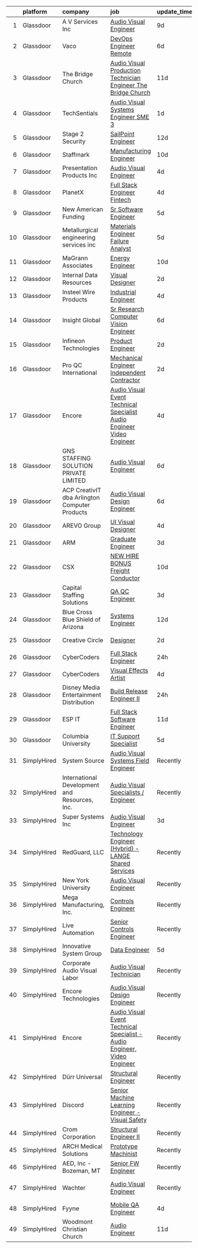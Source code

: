 

|    | platform    | company                                       | job                                                                                                                                                                                                                                                                                                                                                                                                                                                                                                                                                                                                                                                                                                                                                                                                                                                                                                                                                                                                                                                                                                                                                                                                                                                                                                                                                                                                        | update_time   | location                   |
|---:|:------------|:----------------------------------------------|:-----------------------------------------------------------------------------------------------------------------------------------------------------------------------------------------------------------------------------------------------------------------------------------------------------------------------------------------------------------------------------------------------------------------------------------------------------------------------------------------------------------------------------------------------------------------------------------------------------------------------------------------------------------------------------------------------------------------------------------------------------------------------------------------------------------------------------------------------------------------------------------------------------------------------------------------------------------------------------------------------------------------------------------------------------------------------------------------------------------------------------------------------------------------------------------------------------------------------------------------------------------------------------------------------------------------------------------------------------------------------------------------------------------|:--------------|:---------------------------|
|  1 | Glassdoor   | A V Services Inc                              | [Audio Visual Engineer](https://www.glassdoor.com/partner/jobListing.htm?pos=102&ao=1110586&s=58&guid=0000018354ac6202a5c4746b0f488984&src=GD_JOB_AD&t=SR&vt=w&ea=1&cs=1_7f1080a8&cb=1663572927408&jobListingId=1008129307230&cpc=12E12AFF69C1CE61&jrtk=3-0-1gdaaoohfjfmg801-1gdaaooi0ihn2800-2a7bfff1fc116e56--6NYlbfkN0D_KRozbKJx95I3LRYgbj09bqBDFeyQG4s8tCOB31p2DCPAHPKx1fXpC33zRnxGAag_ortyyIgN1_kFA30q0r7Mzb_nDV2PchiUtL_XdM-xdVBIE-l45PqmDeEfDbiz6qyWQ7Mjp1DsPCMuHlOfH_q5YOxX-NeFZAJavQLKEN1SICJ4EXHJB3c9HxTY2bRnokonpXhXcsocFGQpJS7c0OOYO6Sn9nsgkgcNHYMAc93g3xpeMwbaoCYVE7JGiRZXEXyund0MRBF0tuTmNCry_EQ6R3nMe543g50mzeVEqW26PVqeM2PLsCzfz_nHC680YHRoW1I-fqsoU6mIOaKpD43o0j-bsj9IDIoptRwUHamf0YTiajb7raiXOrwFXhvx8aV3X2LQm4Fpf-3s6D8l0CCHpsIVyG_0UOorXa47HbDbkpor1ubAqFVIqGVxnKLuZd1L0hpmOPHtvNYThypQmOwN7oibL0oO3UMHy_k5_AGAO5givqHVtShz1SVKTWtHnSZ7ACKH4wi-_g%3D%3D)                                                                                                                                                                                                                                                                                                                                                                                                                                                                                                                               | 9d            | New York, NY               |
|  2 | Glassdoor   | Vaco                                          | [DevOps Engineer   Remote](https://www.glassdoor.com/partner/jobListing.htm?pos=124&ao=1110586&s=58&guid=0000018354ac6202a5c4746b0f488984&src=GD_JOB_AD&t=SR&vt=w&ea=1&cs=1_391737b2&cb=1663572927410&jobListingId=1008135345031&cpc=3BA4CE39D5B5DEF5&jrtk=3-0-1gdaaoohfjfmg801-1gdaaooi0ihn2800-240f319fa8ac49e7--6NYlbfkN0D_sybMACCpf9B-677oK5j6rPldVB6BlrVvFjO_o-GJZbzuF-qh4PxErFUqfUsv_6unsUlNO7O0NodHI5eF6VmYgBxFTnON0btWfo6lkYF-8AJ0Itfpl2WzrRHKtHLmTKWYr0vxBWy7012BdlNZhO-7diwADDTin00jUXpIX7a-Pmbm5ODQSekDUmSzZuwinfZ2-ImDuXJmNKUjmdiDhZ0pWDytjEvXMTP2AOc3j_l5QXmHXS6u1zZ6xnNcBuLZnKPiA9walX-F3Sg_YPjSLVg-6B4Ea6y81HcgBNXStVfBM2rEMX7nw4SK-nUNyMPxCRguOcq491vr7f9vCYbUY8530u3VyOkbMZlbgLnZfCU2W2NOegvjPDITbWg-uqjvBDwAUBKWWM4CJpgv2kuHm3Vf9TJwfK77oo27OZkjrn9SvFFNHZvcRRHGzUrpB2a0PWl3QzWGRNxMVyDV5sMjNLWSti9d4gN6teaHXRuvEnF3pEH8QuIzWhm_XkUrWLENOcdpViy7SHKS1LmFimuNrIhCI_DqkV7tBcJTSY1dBZEY5Q%3D%3D)                                                                                                                                                                                                                                                                                                                                                                                                                                                                                            | 6d            | Remote                     |
|  3 | Glassdoor   | The Bridge Church                             | [Audio Visual Production Technician Engineer   The Bridge Church](https://www.glassdoor.com/partner/jobListing.htm?pos=105&ao=1110586&s=58&guid=0000018354ac6202a5c4746b0f488984&src=GD_JOB_AD&t=SR&vt=w&ea=1&cs=1_c48ae4fe&cb=1663572927408&jobListingId=1008123534079&cpc=F5D43257E3E73E36&jrtk=3-0-1gdaaoohfjfmg801-1gdaaooi0ihn2800-1cd4b39d6f7f3753--6NYlbfkN0ACTeRvGRFS6hadW-07x_K1RnsIE8OdH4tufuZ5eRAiXsy0w5YibZOSBsR4nzQPfmwe2oZze9_S-abxzIzLV8hXZmbRylmpkVnGhkIhR4bpu078j4Hliryzsi49VVevspNoMy_c9fzN_hAKnS-f8OARA0pOeVzv8qnGuA4r6QIHlumAMQRjslwq9cn3Z3BifcSUP6kuTL_0RTECErB_f_HAWMpkd1gX9Rhd7c0KLUxA-r2v8NcTIiskG3bjIo3TmH8nfK2n1Qn6KZMVhve19tleOxphZhkSf5sJYyZ6jmT2Dn_378J8LZaPk7_KhfxVVMky0HAQPVBPolb5MrA-zyZJshxGNet-mRZLmA9VgIkLg1KERDqkc19nCQc6otyUr-3eEEogfzgpdhpnE0HsF62Tr1UOBZuH17X4TS_A-lnGf83vF9Py7Ec9KRW9ivo3H8D_8nx84G7iaane2-71HLhPdqF1vQouf5F_qjpe75AD_3t6LvaxiCDBlWp2l0LRxs5MbapoBTrlhKkIm-kqLD3Rd5dLrfKa5eY-cUTLr5yd8Dv4nmCBxxam)                                                                                                                                                                                                                                                                                                                                                                                                                                                 | 11d           | Malverne, NY               |
|  4 | Glassdoor   | TechSentials                                  | [Audio Visual Systems Engineer  SME 3 ](https://www.glassdoor.com/partner/jobListing.htm?pos=104&ao=1110586&s=58&guid=0000018354ac6202a5c4746b0f488984&src=GD_JOB_AD&t=SR&vt=w&ea=1&cs=1_cbb0f7f6&cb=1663572927408&jobListingId=1008146330780&cpc=F5D43257E3E73E36&jrtk=3-0-1gdaaoohfjfmg801-1gdaaooi0ihn2800-f870d3f99a70b542--6NYlbfkN0DLxniXb9xd09bch3T7EymxCrgj1jiT2kSu__xrmi42oF4aisnIAhd1wulDaIziH9a6PmRzmPtGUJpZmtY06i6iUtI5uhkJQEimf2h8djXvJezk6QnH5cC2Fpr5NqxzF2-fmH0n_t_cwRo3OSgNbWBeqENV3AJM5WAj6mBYJAu3k88Uv33VJBZ6Mms18aBBFRuZerOLdaj-SrbPGfkCY-MiI5MbZ5PjsiTzxfKYk0iIiOjPR-yIp_VClVQtDeGlN7EQcK4supIAMcehItT6kQJxR3wP5p5aUUczbWCmLSy6foGPtOa7PkT8IzSJPScL2Wsl2QYjc7DLKoXY3MQ7ax_lN9J3QMxgRTkQAoXElccrXXn8H7Uyo3TZbJ2wdoRvcnJjisbUoO_3K_YIx0VVtWhQi_FHZ22VWeFYa9IzLTjcZ4KUmfAIwukRB_RctbjVt_2dKDBT7-Wkdrha05nX5JlkbKk-L9HFPtT33qbAWETfZVK5iFPL1uI8bsThw8e2ZpC_Wp1mpWRA8w%3D%3D)                                                                                                                                                                                                                                                                                                                                                                                                                                                                                                               | 1d            | Washington, DC             |
|  5 | Glassdoor   | Stage 2 Security                              | [SailPoint Engineer](https://www.glassdoor.com/partner/jobListing.htm?pos=101&ao=1110586&s=58&guid=0000018354ac6202a5c4746b0f488984&src=GD_JOB_AD&t=SR&vt=w&ea=1&cs=1_9f763741&cb=1663572927407&jobListingId=1008122108192&cpc=A6F0E0205751D875&jrtk=3-0-1gdaaoohfjfmg801-1gdaaooi0ihn2800-ab52e1fe7014b250--6NYlbfkN0A8T88lZYuzf-YiSocU980sXMNm8VYjkAjpTeJrhsXZBo5azuizjI5jDhn4NeyRL-DWMQZMu4xJQ5l7A6741QzoSK_bKV8uZMTRXsP6FYiybRrntL91jxXSP0VTeicyFcD6kJSww4hA0lorlDb8qW9GgVuiVIoLkqh2Xe1m9KGqmL7OKOrAd9lg6m1u-1S80-w9jew0Tsmi7bbVcF3IKV69p62f3HLvjYU_hAydnRv70u-Ysy_Tm44yTIdGBnA0qAvmMEeWPzF-C0xlqdC42Pjxotg3n-0oTgj9Q2QC_hVX8eC1nKvij8dxYQ948cHCpx9lE2DaaP02swEpxfDL3Em58GamaylN0AlqVBRq-Tfp5UaGIpcr2QvdsMb0z7sbWylZh6GgIELWQLdCsGTtkdz1C3AC4Hua4LXkBpIyhw4h3cI3ZAISEE3FryyAU8VHKNoZ64F9Ei3mNI056ux4_upDmjg6ITiCEdVYWulterOsJ8JytXMLACos1MeJMLZmWuyV024mhb_oFyQoqShjUyDBqTwp57ivA1GbxsIJtpLGcw%3D%3D)                                                                                                                                                                                                                                                                                                                                                                                                                                                                                                  | 12d           | Remote                     |
|  6 | Glassdoor   | Staffmark                                     | [Manufacturing Engineer](https://www.glassdoor.com/partner/jobListing.htm?pos=125&ao=1110586&s=58&guid=0000018354ac6202a5c4746b0f488984&src=GD_JOB_AD&t=SR&vt=w&ea=1&cs=1_090a0550&cb=1663572927411&jobListingId=1008127116157&cpc=48B9F4758953335C&jrtk=3-0-1gdaaoohfjfmg801-1gdaaooi0ihn2800-d91fc9303bee82a2--6NYlbfkN0CQRQ3eiV4YWjrRS1ho7HVQ9JO8v6Fb3eU0yDOJbdOiErHG5GQKjhLa4xmItzQ10w7QWnjX-GDUtgBHCIhN96O0ty6UKXqrQ_Mdpu-p43rCyNsHnhoSiq_6dPm7jSAjnEOGaoZZhq1blBlGRwAp8hh2kQcd4i_0EdVhXLzV91dEGsqmM5Q5vuP5MHYu8h8Ri65Q2V8aCeHMO3u-aZzgAZlikjmDX3_VTeibIwR9wiKgiKIRzsj2JEwh9O1qH7dbFudatwUMpojBBBlTmM3Iiwa3sXI1A3zzL7tDwvUOelUES9Kbfk76wjWjqea5imDDeS0-DxV9-TGw30UiZQn666HbzT_nRwLwC2k-vqkKm4bAAtPvhQrbQJcLzAzlgrLDWAyzdjUrQ0hM3yjKAW5UpvbBwVmoiaPANIQ8HQyKA-9MpchUnmyTlUZdoEuMzMm1439xPXZzaLVprU4mv22tItsOfWXyd0ZaZFZKhAsx7L1GA-vJeACcq5rRzOgscuortQMQ91W5DVG6XH5kPWUV6j6EEKq0VFmT_o7gthANEOboCEjZGzCyhHnWIDmJTfLaZqo%3D)                                                                                                                                                                                                                                                                                                                                                                                                                                                                            | 10d           | New Castle, DE             |
|  7 | Glassdoor   | Presentation Products Inc                     | [Audio Visual Engineer](https://www.glassdoor.com/partner/jobListing.htm?pos=103&ao=1110586&s=58&guid=0000018354ac6202a5c4746b0f488984&src=GD_JOB_AD&t=SR&vt=w&ea=1&cs=1_c59138cf&cb=1663572927408&jobListingId=1008139747241&cpc=BC9CB04B69E72EC2&jrtk=3-0-1gdaaoohfjfmg801-1gdaaooi0ihn2800-c7d6d51eb7e45860--6NYlbfkN0DukAwDndutArnS8OT3znlJ-TW2KpK_7rZjO0LfXc6UVMwJqLdD1YJP8SDRF_NHwyxts_RCsiaT-Z86VeDUyE0hHOmBfzCBXE-SSidI87TkG3eIlDjidjWDLii0-bPzX49fxqwVr3h-RjXRUZ6oLVfujI85f79Zxnkcm2YBIb2jTy5SOnbDNyzA-930Z3QPEDDAov03-qdM5UkaOxMbXs-XMOybbePOBUdzzFLJ7tdqRi5q9hD0ORWwrO188rlW09nIHkZ9sIy7WTy0O26fvGLV45t71sIeE6fMzMc7R87-biMaOkiZ3tazYQgBbWCipnCMpdVWzY99bQRisJUrfVlEkb_SWM4nm4HxviQcQCpJQQG-XiyKRpvlor0w41x4CAysOjixyfMW6atYJq7i-B1rJNnTRe0BhtNBtiVNm5uOA2d5YCc6IvLRgad92WYyWb3lkvMQA2wAwN7bs6lOehW6-Hlg5LeQf6Wv6re1BaKl4mdkjsBs9LTtfgTzEusE-O1dXH9xV-3glA%3D%3D)                                                                                                                                                                                                                                                                                                                                                                                                                                                                                                                               | 4d            | New York, NY               |
|  8 | Glassdoor   | PlanetX                                       | [Full Stack Engineer   Fintech](https://www.glassdoor.com/partner/jobListing.htm?pos=107&ao=1110586&s=58&guid=0000018354ac6202a5c4746b0f488984&src=GD_JOB_AD&t=SR&vt=w&ea=1&cs=1_4ccc7494&cb=1663572927408&jobListingId=1008139786792&cpc=D2F1DE17EE1F43B9&jrtk=3-0-1gdaaoohfjfmg801-1gdaaooi0ihn2800-6b52d948a3b6ea5b--6NYlbfkN0Ao1sXqsfl_eKMvAUCHN22fcucLWVoEbECIQPomdFbHy0usTcl-Fngn-mWl2k64ogeBwJVRhqKKAvIilE9VIzeIbyo-pmfYZUtyoAaGNS0lZgR43Cu1iEZlBR0QcdDUKal8W4eROixZsbiGSfHzew2Nql40vsp4CeutMshazSzXdrytcqU4-UpdVdmkUtIhXy16fPTgwdrwE_QJJXUQGhcK-Z-MYOV4I9cA6zdhD_Zo8J5hXI32OUu5OAS_Gdmag2ErNFucZqMeyFpLc9d8_hVabm6wMgEc7GHm-ywytTweYhiWdpFlkT8AYZUgr1WFQzZQOeUBqvuUci7rmsoHGLy86v3hSpTGcqFqu6Y7ojVH7kOSZJO1NZ99peLNjG3fDuSxIjGItxL-R6a-XqdKdVbrhVyFC_jv8Qq4w-tWPDYF2kJOSuusHB69Lt6Z2ridBZL7YyFaBzBj0clbbgkROua2y4UoIf8s3HjOWqAB1G0jnbjwBOZmZU3gZ6Jr8YYm8GZRAAPlFJxH8w%3D%3D)                                                                                                                                                                                                                                                                                                                                                                                                                                                                                                                       | 4d            | Remote                     |
|  9 | Glassdoor   | New American Funding                          | [Sr  Software Engineer](https://www.glassdoor.com/partner/jobListing.htm?pos=116&ao=1110586&s=58&guid=0000018354ac6202a5c4746b0f488984&src=GD_JOB_AD&t=SR&vt=w&ea=1&cs=1_8bf4cfff&cb=1663572927409&jobListingId=1008136930117&cpc=3E251C7E648E8D76&jrtk=3-0-1gdaaoohfjfmg801-1gdaaooi0ihn2800-911757b8bd4b4e48--6NYlbfkN0C2BFb7Ub2YUp4strrym9V3pWtjyRKtgHKt_kMzkewmGGJEved23y_kY-GSZp2akmPHQGf_sqQ9T7l9enCe72TpNrDEMVABugLuHqt7UEMCUq49GGsXZFh7ER6s6k_WIPEVrRpJEoBk2albyXAqnaWLI1VTWsSmJf9OvNfB_8vlohAxXd-rhAU34JGQzmXnZINLfT4EgzFXSDE0GB6V_IkJPpso59mw7qAZJZprGHz0ChmMPipc8RVZ7CgGLhVdKbj0P9sRxa8g30VJDogvYZKNBusObuGZpDTuSSVv_jZojuelxA6sgh1U8DN4UGVaLEiYCO6h_ROdC2lUMIKtgbnlwr97IkhCtAwsapNIn1SRf39Cv16YoJvEUzgEUXII7nt9vLB9eInN9FsvF25tNP9J2NNYdQg6HujoJFOFvDOH5S3vr5JLzvv_o_AfiWUsl3o2YVQPJXxZcGHYCPy0HGn6KYaHNXEYrONK-yWkLX4iCfbLbPSF-ejbJ24B3Fw4F3ObYQ19vxTqgA%3D%3D)                                                                                                                                                                                                                                                                                                                                                                                                                                                                                                                               | 5d            | Remote                     |
| 10 | Glassdoor   | Metallurgical engineering services  inc       | [Materials Engineer   Failure Analyst](https://www.glassdoor.com/partner/jobListing.htm?pos=110&ao=1110586&s=58&guid=0000018354ac6202a5c4746b0f488984&src=GD_JOB_AD&t=SR&vt=w&ea=1&cs=1_4d9763a1&cb=1663572927409&jobListingId=1008136727428&cpc=AD396490361E83B7&jrtk=3-0-1gdaaoohfjfmg801-1gdaaooi0ihn2800-fb0a70ed8939e296--6NYlbfkN0BHIfC1zsKGIu0R3teaIu8liT7fbRNLaQeDQfcPJweUKxynNxS1I3QAnlwsrwmkpKWS5rREaoIAaDJfT9YU9kC7ouXimAROHKLl2pMp-9lUIfFQaxUkeBmlokzOpspGC7sdsuGNJLt5nrw8SxfzYrXlvHLqOdyzz1kAi_cXcNNbDCyewX63_ehF4jlLQ_pzQwI_SYhq8zSQtljSLyRM6L8DCXjsh9jBne4oWsaVbYhBUwiVv9fe4xdrajbAD7qf0cZkpnLGR6rVNiHoZQ3K9Uqa1LOTmQ2HrK8bgLWXCOsRsrosALLiAHb3JchZPnlwXr4MO5EJD33Dmqr3F_-Y8O_gC2WJFDQELrohc96CXh5u4L_SfcucqhWyunQkLTS998lH3SXnWovLcPlzgQ-fBwK1p3U3JEUO8e1BMuEWUcy1sdpx-FgpFuZEU55aVzcI9oqoJFH6oyXa3pFpwi0vSmhB7oUMa9U5fDN7ULdHm8-AG1p6OdgAecmrTKmxyhIrc29Q5oDpiPitnTKY7gX-mmA9)                                                                                                                                                                                                                                                                                                                                                                                                                                                                                                            | 5d            | Richardson, TX             |
| 11 | Glassdoor   | MaGrann Associates                            | [Energy Engineer](https://www.glassdoor.com/partner/jobListing.htm?pos=109&ao=1110586&s=58&guid=0000018354ac6202a5c4746b0f488984&src=GD_JOB_AD&t=SR&vt=w&ea=1&cs=1_06a0abc2&cb=1663572927408&jobListingId=1008126197598&cpc=E5CA8B5EFD9AC7B2&jrtk=3-0-1gdaaoohfjfmg801-1gdaaooi0ihn2800-4529915d26bcbcbe--6NYlbfkN0AtlW_omU2Xx3W-19HQ_drmTKCWebiHnmA5lS5PDL5G8WHWVC1E87EzPKe2qhXQtiNn49Jo4W5cKJvNGpWQG1EbngkR6J5-MmF_3X2C3KC13tQsV3N15t01LZBCunZ4eBJyIrZl_1DR9GNOqP3_ZI28PqB2HjtbMBlNVwoIYvJMxgnZUnGmEjGN4D8HjM0eJ2f3ABPAkmsZr59ykp4Y_r0putHk2XE5BjI4HW1Wemzva3Ve8WZwZiiQhveWJvptdF2p8h7DV6fmxI_QNAEQSQzuUc7Vrq0HL9UmnrnHQ5MDezmanuzM6taaeDIKSpQJaN0lygCzLwCrEpnHV0slikZXew7joo_iJmEKbnuKRY0hzVOUEXrf8ve6lNWI83cw4Efm2STyqxXEEZPbPSp-EI9bHeh_AU4pud8C1H70h6gCTpdFQEeibWHlEIeW_ZNJlblS49423iyuHeFPJGylynxi7Du5X512wX8Vten9ySSAH_DxvCkkMz9p4ukOJA9YYBM%3D)                                                                                                                                                                                                                                                                                                                                                                                                                                                                                                                                                   | 10d           | New York, NY               |
| 12 | Glassdoor   | Internal Data Resources                       | [Visual Designer](https://www.glassdoor.com/partner/jobListing.htm?pos=121&ao=1110586&s=58&guid=0000018354ac6202a5c4746b0f488984&src=GD_JOB_AD&t=SR&vt=w&ea=1&cs=1_d4d19cc6&cb=1663572927410&jobListingId=1008144747742&cpc=8795CF9063CD573D&jrtk=3-0-1gdaaoohfjfmg801-1gdaaooi0ihn2800-4f85c4946241a77b--6NYlbfkN0D-IIHpRgNhhiguU_t6VlqfhfFf3-SclHiEW6RanCpGL8wFVSAuk-AYI9mZ-8RRobdSsNBjI_YL_T6vgtWjjpYnO6jHzn2yzDMqO9uVUSI6dTywGxEXfqAEn_gSOqvJuYR9q3m2dtMdRBfvhUYTDDt5uezfNUcst87bHAGPI7DBV0QruRXBh4TxhoB1bo671sHvHiLVp6YfGE5-dQAezqbTMYN7_xDCkBIPQKaourYAm7xYu7QWscVs956fHFnt-hK8a4-psIERJVEIEGWiEgIysBMY9060Ue8ICJlJUnbJrMcE1dO-ZRRsUadAnDqabAWrKui-li3H6P_1t2WvdMFEmoWMA42sSyaOFBfsB-xho7kO13II92FuUPX9KVqbdhteoMeNuLxKAy_PZvriYiZbn0q0-ruj4uhSMVu2iT2kRAXw4-PVjFGg6mnPlVHbDSudnHRDTV5RDl9SzqPcRjrmibEmOWRRHqakgzDpaq3ptoUQT-KENzeFil8djospp8A%3D)                                                                                                                                                                                                                                                                                                                                                                                                                                                                                                                                                   | 2d            | Remote                     |
| 13 | Glassdoor   | Insteel Wire Products                         | [Industrial Engineer](https://www.glassdoor.com/partner/jobListing.htm?pos=114&ao=1110586&s=58&guid=0000018354ac6202a5c4746b0f488984&src=GD_JOB_AD&t=SR&vt=w&ea=1&cs=1_f37e5077&cb=1663572927409&jobListingId=1008139625916&cpc=9A35C3CDC9AD954F&jrtk=3-0-1gdaaoohfjfmg801-1gdaaooi0ihn2800-8851fcab5d716234--6NYlbfkN0C0qSbLr101hkclXSIFdWz11k_qSMT8LNFxaU9aR79nUF5Hi-RiOoRzDvuVPXCy8ooNfhtGtS2A7R3aK3awu7JRntecYWw5q54Z-UHJX8ZgGO8Tvh6SWebTFe4ROtgZbC9LcjSQG4SShVBH7o2n8CyUZsAYK2zbLKGuNeeRhHtlvpS6jScGKLEPlhqD-j-NRb8xOnOBT3gadOBIfoBryW_7K19txecyMVdxG4ldgdU9XvT2tSgpiGTOF24ljBP9-c_HvJQoe2bDKYy73u30_sZtLxB_K5YvOkCVzb2K30fFo7mRBboYF4xnFbMBB_lY6Ms83kPeSoMrEAbHXklXD3gxPZe99lrmphWFcXX4bBaWuKMKptJnhPTUfB6aZAYQkUNoz8R8tadbqqAaJKGu0usl4qY0vXQ4hSZKY08Zr7rlvhFYFFn5oPZrHUxn3OIAdL5OXrQvtrILrS2lObMZ9Yl__QyvErcjA0A8NUr8fcGEBpDnXpkNmNaOGlF1Pd5wNb2S6ByRBJdjjA%3D%3D)                                                                                                                                                                                                                                                                                                                                                                                                                                                                                                                                 | 4d            | Mount Airy, NC             |
| 14 | Glassdoor   | Insight Global                                | [Sr  Research Computer Vision Engineer](https://www.glassdoor.com/partner/jobListing.htm?pos=130&ao=1110586&s=58&guid=0000018354ac6202a5c4746b0f488984&src=GD_JOB_AD&t=SR&vt=w&ea=1&cs=1_3539c25d&cb=1663572927412&jobListingId=1008134108382&cpc=334ABAF5D42DC775&jrtk=3-0-1gdaaoohfjfmg801-1gdaaooi0ihn2800-2f006601353cdf44--6NYlbfkN0BKkHZu3wF05EeDimN_p6sYpKCMArvwa95YdH7UpkaBCobj99dZAfyuabIV-dEThHVFsWBezjicE-xWsC-8TaRke9JlrwctPksQKhgI3j7T_fa5FclulHOVYw78hH2NLCq4Og8xPlTd7cREtpHHpqrYm2NnFHegEKyDTjZj_Qj5crX4rwcWTTHYgqvnR990_1lHD8xhT75ZYyJdYdJ05vkevQH8lDXZnT6kViypS0AWfcXDJRDsaugSTn8_8gSpVM0WSb3G7P5IcXtOWHcaAipcZTtDOWZlyWABekrm-a4Hnp7agxTbJ42yOKCx1Lw7ISE1DE-QbZEY9c720s1ZkhfAIqdjLzgLZlse2yZzZ8blbu2N6pJUCileF4129w4ARLkaZfsQajYuGUMifthkI8ja9EPhR9zElZ8NI_lcbTbI1I0ilQe0Tn-W0qGUbUxL613lJEkiQRRah9KdN61N-MZL50fhX9_H0Lu06YbFDzEznxIXfnyRJg9uoVyCZeMxtfTX3_KvsssoimZpVQFhcJ8g)                                                                                                                                                                                                                                                                                                                                                                                                                                                                                                           | 6d            | Milpitas, CA               |
| 15 | Glassdoor   | Infineon Technologies                         | [Product Engineer](https://www.glassdoor.com/partner/jobListing.htm?pos=108&ao=1110586&s=58&guid=0000018354ac6202a5c4746b0f488984&src=GD_JOB_AD&t=SR&vt=w&cs=1_596281de&cb=1663572927408&jobListingId=1008144240266&cpc=C17E88BEEFAF6676&jrtk=3-0-1gdaaoohfjfmg801-1gdaaooi0ihn2800-724de8f0245d8fef--6NYlbfkN0DqrqhivqmhBwg5T2roGhaxzyOkTViST-_mlizj8iw-9fiDRYNioca1FXswBqVtYwt02ojrBLVF7FsBkB9k7kA5DW2d-Q8Hf0en2PEV9GnktWlr9h-128N_42Urt6DE325gqMjKh7g-qQS89dXTVnOfdmRDC6iwe6DMyxXp-PcFTlKnJT4jssBxUvAa2nrn_mnC-j77kM307gYqG4wrF4v6HNlVGjXDfQnRR3UGWWnirIdbCZMtQlBYKinXxSDzenWcjSVPBzZO48HZX23fiihWkTCBgFA__JMe039nqQuk--dLmCtq1eVBixXRtFAvlHQ8SSUQIhgXTIIyaAdChgxbaNe8hRl2Jw156nXqMHq5JTiAOpRXI7e2pRXotffvs20vw5ZECPpyWdlZBIckIHHhgURMTgxuzPKHv3EEjZGL5YX6SszpPkQF79GEh7QMBEfTogbgPmqojwsxsLMr7iDMpnXzpXCe0GAt_bE3lJGe8qQQYZ716tmVc-pUW09qMghJrh17hlA5xrNcNLqU0CWbWgTCKJH63rY%3D)                                                                                                                                                                                                                                                                                                                                                                                                                                                                                                                       | 2d            | San Jose, CA               |
| 16 | Glassdoor   | Pro QC International                          | [Mechanical Engineer  Independent Contractor](https://www.glassdoor.com/partner/jobListing.htm?pos=122&ao=1110586&s=58&guid=0000018354ac6202a5c4746b0f488984&src=GD_JOB_AD&t=SR&vt=w&ea=1&cs=1_76d63857&cb=1663572927410&jobListingId=1008145748945&cpc=61E17551093C17CB&jrtk=3-0-1gdaaoohfjfmg801-1gdaaooi0ihn2800-0b70b12557ee47bb--6NYlbfkN0C7bnoBi_MOL9R21HrSlEtzpiZQOgSb402bDHTGFfFO3b5i2AWTtWwsiBbk5ahv_XEOaLT3hVtRVn9ycEEunk46KnFiPxeqdp2ada_g8-_AeUi0wbl15ZJrdcGC0FYcoC25rKTf3n95f7DbxKtDRsz4TcSOpZbaFf5pOWyelABHMeYOxpbPbUDvdkxawi29lLLnHObIOXjX7K_ulFMukwvOC5Koh9Dk2LtrHwElr4oFNdnT1DZt-EJGKi-_pQFaPwKJQ3ngq9otS01My5MHjLEAcyJ7D-xhyaOiT-wpWCKkE1YdM5XYaaIGzQgnM-EXXD757XC2RECb9SYsK5GpGm7g2zT7cU3CoRNPT0sYOCxtAer9K_r1CH-0jNa-1LNYC7MMrUe-RzVDd4J5EFDnXYbFnEsJ4dghp53xtjbUTSx5VsIigGxAhi4LTPwdE-Ld6WhHx7FEMd7yYTiBxFTXzpSdho_6yDYMEfpnznU4bYJe6b-PyKN8w62hP5EMyeSFLcH7kaWFiv8WuA%3D%3D)                                                                                                                                                                                                                                                                                                                                                                                                                                                                                                         | 2d            | Henderson, NV              |
| 17 | Glassdoor   | Encore                                        | [Audio Visual Event Technical Specialist   Audio Engineer  Video Engineer](https://www.glassdoor.com/partner/jobListing.htm?pos=115&ao=1110586&s=58&guid=0000018354ac6202a5c4746b0f488984&src=GD_JOB_AD&t=SR&vt=w&ea=1&cs=1_8f134428&cb=1663572927409&jobListingId=1008139012219&cpc=F7A2269C793D5877&jrtk=3-0-1gdaaoohfjfmg801-1gdaaooi0ihn2800-2bd8def716ea0f3e--6NYlbfkN0DyLD__ZQpJZwLO2s49LS2dcS2T4cy1KEhKtYr6CiU9rM45HJyBQUqd0E5_ZjnIm-mci3pdkGlYNPM1olUna66TpU4BVyfH_j75e7hYEGGv_wdpEkxrRscv1H3f33B7CjeDiTGWin8U7d_-T_WLFptV8NVUS_v0EYU16ZPOCga79YJg-w1WCRazPzuPVEQo_qeGQ3gZWlllcUjza1qNouBtxzYUWR8Pu6X5B2NKzuUqnqiVnOKdPiHxOX-COdlHYlLTGgQNVDTSSBE_UZZP8fB3bso3wkrmt64UORWnwubz1nN7Oc8_eP9r-96juZfjQoucHcp4f-RZ-gmU6PD8NecGRKBreasmvaH5wk87uxwJTZyoXYD2EbQzbxYNvrtw4jHNZFTzTjq8pJItmTB66S902J7KEFbtesmT036upjpdl0ncOu04K9q870n_vR3BERqPDRFla2EgupDjuHFK9HGhu51HM_MNjeeQloPisCor5J0aZQAgdlZzui9VMcp0FZaA6p_H0xw-l-KavWJMZBPQN5biCWe4tSywxOkyQWg6QoPAGdXZ_8RvhYIISGbs9e0%3D)                                                                                                                                                                                                                                                                                                                                                                                                                          | 4d            | San Francisco, CA          |
| 18 | Glassdoor   | GNS STAFFING SOLUTION PRIVATE LIMITED         | [Audio Visual Engineer](https://www.glassdoor.com/partner/jobListing.htm?pos=123&ao=1110586&s=58&guid=0000018354ac6202a5c4746b0f488984&src=GD_JOB_AD&t=SR&vt=w&ea=1&cs=1_9cb09556&cb=1663572927410&jobListingId=1008133835238&cpc=9908D8D4413DBB8A&jrtk=3-0-1gdaaoohfjfmg801-1gdaaooi0ihn2800-34fc2d6aaa9c39dc--6NYlbfkN0DSIQBZQ-2Vai8_rtyWPENsIrxgvuk_9OUeK1VKqbOx9HU1FkKsTKPGTJ1fQ9Jpvdeomd5e-6rIq26ylPV15vo389pWmV_IVTD2fS4ExdKiACj2vDE4q-UYpFom3e1X1LKSJQw61DoAPcF41ktfa8CWQ67aJjIpz8K2dIRJ8SeQJ4e2QPY7gTqhCul1qMe-CHcPIL9W_IkCffmlvUbKTP9AehLkGXhV68LRpUs4IDjU36dlOp9Pn6Vf7GZ-53Yeeb_VFTSoAsD0UZIk7JMre44I6-DGkKY5CK7Kjx4yDDMYbfNOcvEV3vgDL8taI-XAiz5hXJOERm5Me43bv9pgmW29SvuzO02Q3UX1Ko9r_gXXBGisCJTeAQXotT8J0RyI8Im34Zgxk9_8zmIwXv7RbEFChW8VYvbGz9RhmJJ-hFQfjUfudMQw3ipAp97SeXbu6_DiA84J6WPEl19RadjX4b1uflg8hCZyfS6hfCz5sybULbMv24mvmLuKDsfDpzQZgxvehuFWeG1rEg%3D%3D)                                                                                                                                                                                                                                                                                                                                                                                                                                                                                                                               | 6d            | San Francisco, CA          |
| 19 | Glassdoor   | ACP CreativIT dba Arlington Computer Products | [Audio Visual Design Engineer](https://www.glassdoor.com/partner/jobListing.htm?pos=106&ao=1110586&s=58&guid=0000018354ac6202a5c4746b0f488984&src=GD_JOB_AD&t=SR&vt=w&ea=1&cs=1_bafbbc1b&cb=1663572927408&jobListingId=1008133889447&cpc=01C0F35AFA5AA31B&jrtk=3-0-1gdaaoohfjfmg801-1gdaaooi0ihn2800-87a6c70ceb70d479--6NYlbfkN0AxVP0RIoyxo1SC0YQSoS5eZrDZuYKD_VQPSAwc6ExuF4ild8vIemN3XsgbuLOdflE6XvLkPjzrgf2GFdpOAPSllgYSRPlkLtdgYTyZ2dkQH3sjGTbK9jLk3jS6-l5ZxH-jUYvOmJgGDjnaupmE46_LX4awuvx7imPdype28nLAQ0s05MRADPg6ZPY89fozAwyX3U5ivp4Yj6-7EgXqEZ_2Ho8T3a-z9U0CTs3ewmAISyosm8ZxUc8Q6nVsvQ1Z0ryyhYhl0oriU9qwqH8IYVm7OT_h4XCGoN4SpA3zqsWlm9GCPj3QJOiAPYpTysjEp_eDdfR0dTmv6HyOcU-WwreDkYK2K77MikPuu9ZKq2HTnhdIu2JEv1dZlxl0QmMs1z3wDM3t9K2NpOHesXHIUa6pcClCtrHwNcsDDUo_Y_dDqKSfW46gUNq366zG-jXqvFEV4OzXKq-XkkrYrUFI0_fkq92rXcTsTiZ-GVtXqyaWgmZkuFVa1DOw7Qyn10_L2menwFW7ULE9lw%3D%3D)                                                                                                                                                                                                                                                                                                                                                                                                                                                                                                                        | 6d            | Buffalo Grove, IL          |
| 20 | Glassdoor   | AREVO Group                                   | [UI Visual Designer](https://www.glassdoor.com/partner/jobListing.htm?pos=112&ao=1110586&s=58&guid=0000018354ac6202a5c4746b0f488984&src=GD_JOB_AD&t=SR&vt=w&ea=1&cs=1_571dc4a8&cb=1663572927409&jobListingId=1008139782334&cpc=3BA4CE39D5B5DEF5&jrtk=3-0-1gdaaoohfjfmg801-1gdaaooi0ihn2800-09cb5fbe91300c7e--6NYlbfkN0BCLW45RZuRc772PykXY_iXs7CHdsEvuP3whbuRYvlLzUPBgski3_CRPHCklom68OsOg44Yj3MDtF75NEExsJSqVGvHT9UJ3TsYQpGqoA--RGO67Dbf5as1BcATX9IQbrsfAbGz9pAsupXmp9GdshoA5iLPOWqjSwjItMdoRnjNWhjRVdnRKu356wxDDya7Tr1f1iFT1vYuzYNgfQ6Dc4-oPLI_J_hQ8qcKLnP7eo2ByXHlKg1S9tYf7jwQindK4_CkGKDuVq33eYycJ6Ez4Vcpv0dj0mHWvE_PTYp1ded4CsSyQ5M9OczZ4Q9KDmTirrKXFNBb8XG9zkNa1ADLlfgw29W-0Zr7sd7pgShfStrRzJq2LVz7g5CyP09Eaicqx1KJNxbdSF2P2VqalmhUCTcKBSGU2vEZzBQlep8mV0AQuR-VvewhuSJJUsm6bYydGyu0lG7kwNoNyv8EVqP2y3Mx28RiIRMdCbeRYgxIWbceR4LnH3ck_v3K_8KLQRBFVog%3D)                                                                                                                                                                                                                                                                                                                                                                                                                                                                                                                                                | 4d            | Remote                     |
| 21 | Glassdoor   | ARM                                           | [Graduate Engineer](https://www.glassdoor.com/partner/jobListing.htm?pos=118&ao=1110586&s=58&guid=0000018354ac6202a5c4746b0f488984&src=GD_JOB_AD&t=SR&vt=w&cs=1_27397a37&cb=1663572927409&jobListingId=1008141994999&cpc=1CBFC3E34E2A31FF&jrtk=3-0-1gdaaoohfjfmg801-1gdaaooi0ihn2800-ac5b07f227ed174e--6NYlbfkN0BgJnowPS_nFa6JvbNw1Ud-JjG_6nenis8YkFjCtkUlxoHXLw2_bm5yT8xmAj-JAcWUfbGN7nu6-LhRgIT1mEfb-mWBXood-v1rbMSNgrtKXebde6rqEIpGpDwKOcYmC8RVNHVSyyFo399m1Fo1y67MhqODRdbQxtbjl_mfn7bUtVPqhyPVMRDLhNkVUM5l7-XhHICahvCI0MJoRdfWHUh-nQqeonCRZ3-SNtAp-QugRz4rzrEuIUUYGQN7IszHKvrEXxcOThydxuRj_Y5MuzzdtdUfKxX7SC3PMi0LWedyX0CdMP5E04BEyAIHJDhrMfHsbDoG6XeCJDlNKBjQzJ2sJP1yLnAUhG6leGSMbInMyZyy0i04jv3YtriJDJJWix7hkw0evNPSMibUlk1yLursbu7VpRNGU3CtESQt3WMoG1YQXCBdh_Kbb5fTcVNJq-k%3D)                                                                                                                                                                                                                                                                                                                                                                                                                                                                                                                                                                                                                      | 3d            | Austin, TX                 |
| 22 | Glassdoor   | CSX                                           | [NEW HIRE BONUS Freight Conductor](https://www.glassdoor.com/partner/jobListing.htm?pos=111&ao=1110586&s=58&guid=0000018354ac6202a5c4746b0f488984&src=GD_JOB_AD&t=SR&vt=w&cs=1_548e9d78&cb=1663572927409&jobListingId=1008126587581&cpc=3BA4CE39D5B5DEF5&jrtk=3-0-1gdaaoohfjfmg801-1gdaaooi0ihn2800-80bbea7a4fe9c6c0--6NYlbfkN0B4r7QDcS1FYldRU7VPv1R0Vj7kpMu-sKqn6UUkSgegOydivzZDyt9sYKhQpkiOx0mw1fP6VXAjAVRETh5bMLdj4Vp8mEYdVA8N9acvmwi3iZtVte0zyoWnTN-hrqbzEo-z_X5e85wr-ycBBnvenFrSgtTW-Kwrpq2APzl1r6R7uYnm_uww54jK3UnhIr4oBDiti5kDR8jCtuX6YY9McCtaIVWhRt_jRpGxgR9lAbSj5f8mgRkA29YNbsDYfkyvkg1s2Bf6QYLpMBchVj9739outwEhAM17VBFnX4Jg1J2KVXraUR8slZrSKYrOxN9-uIwqeq9Zy4GvsVcw9JRYh0d6t6CFupUtPERkPuQZyIHJRxERQuON1RXck3-pofc_E2MzI2WziwLwC4JLWPXne-Q-kcIFLa6Y2iAX9SynHE45DG3qp-qeM5gOwTOSoah7J0HWXTn37tSbksMDllMwuA6qf9TXDMZbFEfOC4ay73zSmxvNGN2bzJ5o0mPAdST2uybNLQv4WW55zGdA-G1ckCYsuG-Ibt5vxPjaH9q8rSxqNTH0tie6ktyPhhzaNlDhbERYC7Vc_hpM0qRIIaPl8AoO)                                                                                                                                                                                                                                                                                                                                                                                                                                                     | 10d           | Chicago, IL                |
| 23 | Glassdoor   | Capital Staffing Solutions                    | [QA QC Engineer](https://www.glassdoor.com/partner/jobListing.htm?pos=126&ao=1110586&s=58&guid=0000018354ac6202a5c4746b0f488984&src=GD_JOB_AD&t=SR&vt=w&ea=1&cs=1_657d0424&cb=1663572927411&jobListingId=1008142893531&cpc=8795CF9063CD573D&jrtk=3-0-1gdaaoohfjfmg801-1gdaaooi0ihn2800-ec637633935a5020--6NYlbfkN0AHXq2vAVwR3IH7wgnTMdWCa3HguypIXx0DFudX-u0zu6XSU0N9gDGCMsnO9yvyAfNJtByTFnHIk1uf1nGql4enB43AbR8dFjRPAbJ_c9f-oc6jJDSh8RV2H1_IGpPE6tNHmLVjgEUZsYjq1dKpY0C1M2cInQRVT-HKAz4cGoZbBM6xnWp58Zra9iDTkfY239c-ACcKuUMlUvz9eJxMLbYAZ_RWr7U-khVRkh4lGuDB_YkSn9Xk-d325EHnhH-I-RUOkQxCsl2QyvHGxghBIlfYmZtkR2phFfIPOp5QqJrnwnN1P5Xcw9wSFsfrrScAcut_tKIL-l2F4oqlAq1uSql1UnJHniIFitvmVMnHIMnw_3q9gymassClw1qqc5yGT7MLecgiiFoRRseQ7avYjhhAbs3pFT-tucyH6C7H9-gSH_9KtVEKMVwGgjO3CQc2Vn6mzjvU8KSIz5PnbycuiGqatgzQs2Ml68crgy7UAuIEYezPn-bV7zIgHftZljhOY0U%3D)                                                                                                                                                                                                                                                                                                                                                                                                                                                                                                                                                    | 3d            | Los Lunas, NM              |
| 24 | Glassdoor   | Blue Cross Blue Shield of Arizona             | [Systems Engineer](https://www.glassdoor.com/partner/jobListing.htm?pos=120&ao=1110586&s=58&guid=0000018354ac6202a5c4746b0f488984&src=GD_JOB_AD&t=SR&vt=w&cs=1_9e169218&cb=1663572927410&jobListingId=1008120944752&cpc=334ABAF5D42DC775&jrtk=3-0-1gdaaoohfjfmg801-1gdaaooi0ihn2800-003866d89f210f99--6NYlbfkN0DLqNmmo9flgV4Nn7dlzs_hf6rW2ISbKAVxAmosldhlS6orrhtibbHy5_yel-av82zwLN9lW2HiSc1y24Devz1HcmiSYErVUVkEK99YKnAPVoV2kgyloD0z7EXsmfGIWNROnr-uesC1oEkOuuekhcYI73brGczpgL3eiIXj8BppS8L65bDEehukWRisEk3RuVtYHTKrt6HzNOKNRsqTaCtuif4oPr-lKsqAN8c0vJrRbtbWjUL2eawg2xEg_GfwezW5m0UkpuK3739iTQ7gQQFJyN2iTpB7Qe3s3zV6Agc0MEBMqGcWRSE0Qoo2c_GjNs4pevzezOVVhDwnxjx93NjHM9Bp5FasfOg0gRpRxsWCnEr1M1Pcs2gjYEpbWGvNIfP5xblfZvj7f0ZhyHH44sEcDsZ7lXGiV2j8yHaxXDN4iIovmrROvBc4ndKMqMepGWlw_U_ge47MCTmiux2arJNrVpn9it8GUNqOuZJn2k4L7xdNV2fHna8yoyNJzI_nAts%3D)                                                                                                                                                                                                                                                                                                                                                                                                                                                                                                                                                       | 12d           | Arizona                    |
| 25 | Glassdoor   | Creative Circle                               | [Designer](https://www.glassdoor.com/partner/jobListing.htm?pos=119&ao=1110586&s=58&guid=0000018354ac6202a5c4746b0f488984&src=GD_JOB_AD&t=SR&vt=w&cs=1_9a48ea77&cb=1663572927409&jobListingId=1008144517331&cpc=009A9C8147DF705D&jrtk=3-0-1gdaaoohfjfmg801-1gdaaooi0ihn2800-fc54090f1401c515--6NYlbfkN0BPwlZa85gbT4Q3XYQoU_uQn0Qmw9zd_9UNfmcwtqAVud1yvyq1Z4UAlx1bxhDUi3LuBVMTbjX0iXwlY34hshWzzSRRQONS3DELZ3xug_J0ozEyb-xHnRLHQWafC19QhdP-pm04OE-k2zgVk33kqqqpi33IU5I47UU3bwS5585UYJM86xnaOqFiA6zGsWfidktStAFpa0Ll9Whsb8BkkgYT1ql6FHBsUWY883JUzVqO5tddZ9ctW53q2nquUDhXYUW9RMoB-CTzzoXziGuJGAYeIIY1wH8HveG76vuCdAGjNfwKGfevXU1vTPPGoDtfXfu-2jCpzYeX-sRfmU2V42tw5anOg45DYuewS7r5oOTnnMdJ1WrPuKLZz7YO3FV-J-y-zOzLDQlZV7dE4SZMxCYYTqdIq4BWYK-r6dH6lh9tAD9i27Ayqw0VObrfhtgndjFIRYO3HO0oG29NyQIuq4T-rn4CrBlHbrTNyerDpfmhCHjFAqPiOSGqLe6_w3ZHSMDxLebjnFBXmA%3D%3D)                                                                                                                                                                                                                                                                                                                                                                                                                                                                                                                                                 | 2d            | Menlo Park, CA             |
| 26 | Glassdoor   | CyberCoders                                   | [Full Stack Engineer](https://www.glassdoor.com/partner/jobListing.htm?pos=128&ao=1110586&s=58&guid=0000018354ac6202a5c4746b0f488984&src=GD_JOB_AD&t=SR&vt=w&ea=1&cs=1_616fd355&cb=1663572927411&jobListingId=1008147802023&cpc=F4EED0218A761C36&jrtk=3-0-1gdaaoohfjfmg801-1gdaaooi0ihn2800-03a466c854614733--6NYlbfkN0CpFJQzrgRR8WqXWK1qKKEqALWJw739KlKqr2H-MSI4eoBlI4EFrmor2FYZMP3muM1IeSMtQn4FAwnxAI7s4K3gskRVFLR_eEso6mQUAGhb8z4376k1cT7FubeDRz3zEfN2KZcf69x_jWMad2aSdo3yLHD1prA8QOzEizNOQlS_lUdR4EvgME6snQdRwpDUmy4AXtehqU-4sjUh6yYdRFfsBb8vdgm1N3sfsXy_PcztsjrzfNk42_EadFEPpCcMMHzZgP4CHHDJZcJOgk4W2VjcMb1LWiH7JHSsBzv_RlvIDEyyy2YnYVtlmdecH0xv_598hGyPGpO7UX6oCKavs3FLYbl2cflWuiEuuJK4LoCsQKwx4DK8ceDWRKI0-8rgpV9WHbDCjImqphySUQZNI4XVWdKSmog6GxWUBT2AklUChd9q0xXZaPt0-nD40A_hQiAO17fdEKC533_r_OPRaCIU1pFhX4cBLOokLPR7lgNO4kQUkIUZRukcUpBWSWe6gotw7SVDLptDrpctHBeLvqOx-2ljyju6DT4Uut3ANp0R85n0D5k_lobm_D5HSqQxwZuhjx9ZHMCAHUhuGRx78bMw9cAmOmU8ygkfKfSppQ10QdRDi9UO2bH2jCzzTmgvzXh9LQNDbftXyyIETm_Z2K7r6YF8g-D1T9LDYnGuXUCl8y6jK7_F3pR8fxIC08sAV517duLa4tEgdh4JXSDoJgQEA0J5SYxgkWAZRvu6_uDv4NqFxzolv4NTGPz_7QP2jjFXHEx4WL58rsT5emllQuCKvFy0QmZb9baFJ-K-50PQlDf2lUYpuWI93A2-slgP-bylTEwNudyeNzHXa-lweWTDhZcDYZCeaGSf18jDVyeaTdt3PCzLMdWOzUquWqZn2vL9LFruiLZvW7ZxgwhGbVyAR20BaD0xdyuqsjYde8YN35S9uw1fqfYeSie18_eTi4-pzw9NtmPkMtK_r-ChPRIKbeLPOsZFwEMfZpyxW_kH4P1KMOtQpHYLfZ9AWuJQaox4N_DBioucLg%3D%3D) | 24h           | Los Angeles, CA            |
| 27 | Glassdoor   | CyberCoders                                   | [Visual Effects Artist](https://www.glassdoor.com/partner/jobListing.htm?pos=127&ao=1110586&s=58&guid=0000018354ac6202a5c4746b0f488984&src=GD_JOB_AD&t=SR&vt=w&ea=1&cs=1_219471f1&cb=1663572927411&jobListingId=1008140369643&cpc=FB7E4A1762AE5BEC&jrtk=3-0-1gdaaoohfjfmg801-1gdaaooi0ihn2800-d5c7a249f8dcd86c--6NYlbfkN0CpFJQzrgRR8WqXWK1qKKEqALWJw739KlKqr2H-MSI4eoBlI4EFrmor2FYZMP3muM2qU_lxeZ-TX3AgR04QhDVNujFk5HvIaA0I7DJFRALEGAmEv_J3MlA00uidDpjAtPOJTHijGJDXEXHIL7gZeB8rUL1E_a6VgFlfLEriE01yK-mLZNVWzipNgnp4HeeM3Cq1eChs6S7daS_L3hITiC9pQDX1IV1xMUQsEL2eIfW0RuGT2yRrpbt4N95Ew_UtcSDucUW8CCXZIZoFTnGRyDT9Cn3Dg0TXy4XYHtWZmTSsre20I0FwPFApI1eaUk1ToXQrmMSdiIbqkqe1KRa_QOGLaUTVeH490IcNScvuuRXwUNriRBGfXltLZLJjVxK2MuJ0CafNvW0n_JCqAnBryHYwqtG4qJCzkhxGt-oU9gDUjiA4BV8JROliCMD81j22gzN1ladaE3DYFHeG6tl8yAMH9QvmtrOaByQO_74ddDUaaUDKtJd_-GypfiqF4fyZJuWU2YwZA3gzzVdtY3W3-kYTSdfsQ7SkymoKA3-31g4RfTM7g-urE-kwGkCoB6AKcEyFTfCIrukYu-RiO-tJDwSA9WZ5W2Grig-by_DZdZNEtxTpf1JgH9v08G15ujS659iEVaQV4vPcfPhCbBCLe3ipdYuWXyliSiTp6Fh54-zJ4FydlamWzIpFmQjLvY1BdRxOuKrNoqh2a5PPzYgTcmc-Yh_entCVB5og6esH_tK8Fen_pnbrnowvk7N7KdOF01ef6--oH1c7sUQOqTEETnW6T2cp8BZIutX1h1WitC6PG9VjpJRzKcTWSr4huX7eRKJn4POd7kqjf08S82TV3V39jmohpvFuP4Sf-rFBgh0pCdfJivVBZ8zBhQ-QwNU4medYmzDMoZnQWQsnzfTziq9Y344KKLxV8QPedjPKvD4m6COokjvMs4qjwnjIbPjy-Ta45ha1FHXjlXZRRxGd5bUyCMdXQ-8tFGo%3D)                                             | 4d            | Los Angeles, CA            |
| 28 | Glassdoor   | Disney Media   Entertainment Distribution     | [Build   Release Engineer II](https://www.glassdoor.com/partner/jobListing.htm?pos=113&ao=1110586&s=58&guid=0000018354ac6202a5c4746b0f488984&src=GD_JOB_AD&t=SR&vt=w&cs=1_a894cd22&cb=1663572927409&jobListingId=1008147927287&cpc=D3E44275D43A938E&jrtk=3-0-1gdaaoohfjfmg801-1gdaaooi0ihn2800-1a4cf033490a0061--6NYlbfkN0DAFTyt7pbDCC2JPO79CSdi1dIb81yjczP5qsKcZIxgiYm3-7g-689UM0rgypL64cqM9i3rB5_HIW28BOxM_j8IYrP-PD--qvHbpP97uClniJ91ltX5xbwtceiZlt2VN3416QTIbAB2f9P4UaJdd8zVfrsl1cXyZ4SIpnG1n9DAK-N4Ki_u-vxIP5FFkxcSvnqsaPQiyNhm3gUBwPL_Nv6BkNxGxNCUE68dQG7ebJjWjn2wu_3iwQWg8Q3QTNrCivBWibPa5UsO4X0_1fWo6xd7_x6nUUFHZOgfblFEpiryMd7BAniDXm4ha0j6rGmh4JMv1uMJL9wnrS_NcnY_5tO0PdB5O5vsNi9XujDKHYs3bt-JT9Y7P-c8FHGq7w_JTsBhF5SiOXfLtLxWPJ7hbkMOmbUHUj83znc448Mv19g-XAmayqgGCunt4019FoFvk1Q%3D)                                                                                                                                                                                                                                                                                                                                                                                                                                                                                                                                                                                                            | 24h           | San Francisco, CA          |
| 29 | Glassdoor   | ESP IT                                        | [Full Stack Software Engineer](https://www.glassdoor.com/partner/jobListing.htm?pos=129&ao=1110586&s=58&guid=0000018354ac6202a5c4746b0f488984&src=GD_JOB_AD&t=SR&vt=w&ea=1&cs=1_cc7c966a&cb=1663572927411&jobListingId=1008123428933&cpc=F4EED0218A761C36&jrtk=3-0-1gdaaoohfjfmg801-1gdaaooi0ihn2800-8039ee2f47f98008--6NYlbfkN0AARxRr_EUdOibJ9cfro25N2qhWWm4uJ3jiBN2q8G7T5P8WVrHsRMoMTnRJiJWyiSoooIwqeBxNRcL8VOgODc7wa4pNYMoV8bmIpYBeUY_tid64nqrxs925YulgM75XFvdcMrzy1j1EzSzhNTY0A5__olZHzfE2mH1w9nB36ecgD0KjLcz2kNBT-gGNenRy3t_pbXmlUOGnbwaeKx3lzaUthEcK2XnbX-dmntjhlfFe7cDaDYUE1o6P-uu7eqUhfR8iC8ASwgBmRCrNYbMFJUNHfE621CBAdNrWvcNb0QpLHgyV9b5PHRv6HP4A7dDRyvZ6u0FS-LOhpd5PPOhc7rMO3FUaT43hEcw1LH5hop4e1wuOWW5FELy19hmlBif6yFTHsYK6WFyKTtFSuYv7ZjSjabUlbA_a7rVtuBES2gWFwzQJrLc8oOXP-h0wdkgIkpp5WOx0hKGr_tddKAPxoGEgE4qVKiRp3SixH3cVSIlcuvOY1W3BWMR30BXP0vdIrN9j46gsjYSK-4mN0FBWZfg9)                                                                                                                                                                                                                                                                                                                                                                                                                                                                                                                    | 11d           | Remote                     |
| 30 | Glassdoor   | Columbia University                           | [IT Support Specialist](https://www.glassdoor.com/partner/jobListing.htm?pos=117&ao=1110586&s=58&guid=0000018354ac6202a5c4746b0f488984&src=GD_JOB_AD&t=SR&vt=w&cs=1_5dc2e75a&cb=1663572927409&jobListingId=1008136768619&cpc=BCC169F53084E245&jrtk=3-0-1gdaaoohfjfmg801-1gdaaooi0ihn2800-f81bba5eb78c5deb--6NYlbfkN0DNA4h-2NU0aCuD_E59bHldmspSK4FmV76r_jAqwalR2G8WaYigboCwe-JDueKddx8MptqduSQ4zho6yEMhUlat1nSDx1NePT5EIQKGl_GgRm0ZZuY3Swz-pTOd9Iqkw1U_Ky78tzmx2Fblwq4DCEbu4I17NGiFIBOlT7YH39rg2IomEOPMI7T0lNsRCue8Is53cGCU6bc4mfsHtPSqXlZt5Gf7J1j0Uj-BSj2IhrNoRRWExtotVgYqpYyl1277IkNf8Uj7Xe20WQ_ePTnXzIVuI2zE4WIZfBZ9nCAALoihZ-7AQJSsHl4SVT_IK1y85UKHqAvSAvYDJ0CsrlYCfugYMA7xidMIi2X2-2WI_lmROsaJGV214BMsfqq3CLmqmgzSf8pMOMlopBObwT2SUllSCyUZaaU0p4hoelQKPtLXYQ4Kkp8rDSbDQm_ZFZbOvc-YDylq8Su9GpowLNCGgZ3j1Dey0Kzj58mF9QznnToj5m5RtTftotb8VfLkfZWxDeCb089_Dk_BUzrmQ7c1GGe18h65B9qEyLyunXdMISBhuw%3D%3D)                                                                                                                                                                                                                                                                                                                                                                                                                                                                                                    | 5d            | New York, NY               |
| 31 | SimplyHired | System Source                                 | [Audio Visual Systems Field Engineer](https://www.simplyhired.com/job/xVBqUv_Jb7WJWKXZWvKMDvPPRs-yjpNF3jAs9pIqje1SIoBa9tk9Yw?q=visual+engineer)                                                                                                                                                                                                                                                                                                                                                                                                                                                                                                                                                                                                                                                                                                                                                                                                                                                                                                                                                                                                                                                                                                                                                                                                                                                            | Recently      | Hunt Valley, MD            |
| 32 | SimplyHired | International Development and Resources, Inc. | [Audio Visual Specialists / Engineer](https://www.simplyhired.com/job/gELIuEnAF47YLBxjrw5UZqGJ5NYe3hYe5dj9Jd9X8XdjFv6pscicJg?q=visual+engineer)                                                                                                                                                                                                                                                                                                                                                                                                                                                                                                                                                                                                                                                                                                                                                                                                                                                                                                                                                                                                                                                                                                                                                                                                                                                            | Recently      | Research Triangle Park, NC |
| 33 | SimplyHired | Super Systems Inc                             | [Audio Visual Engineer](https://www.simplyhired.com/job/EhPkbp-B5v3EXYQt69LfzqvsOFy83GgVCtkkRp5t2DuueJm_R1SCAQ?q=visual+engineer)                                                                                                                                                                                                                                                                                                                                                                                                                                                                                                                                                                                                                                                                                                                                                                                                                                                                                                                                                                                                                                                                                                                                                                                                                                                                          | 3d            | Washington, DC             |
| 34 | SimplyHired | RedGuard, LLC                                 | [Technology Engineer (Hybrid) - LANGE Shared Services](https://www.simplyhired.com/job/DHNuMhnJapYu-UXvgmjCS4i54UUnbucr5YRmqCs1PObuZqUV7LQqWw?q=visual+engineer)                                                                                                                                                                                                                                                                                                                                                                                                                                                                                                                                                                                                                                                                                                                                                                                                                                                                                                                                                                                                                                                                                                                                                                                                                                           | Recently      | Wichita, KS                |
| 35 | SimplyHired | New York University                           | [Audio Visual Engineer](https://www.simplyhired.com/job/nSOOlPmZiKewrg75FS6Lchpd2Dr-Qz0_dNGF5rRIRtVz6EZ319tvQg?q=visual+engineer)                                                                                                                                                                                                                                                                                                                                                                                                                                                                                                                                                                                                                                                                                                                                                                                                                                                                                                                                                                                                                                                                                                                                                                                                                                                                          | Recently      | New York, NY               |
| 36 | SimplyHired | Mega Manufacturing, Inc.                      | [Controls Engineer](https://www.simplyhired.com/job/A-PuLvSL_MSX4LQRH98oIWQQrXj2TQ7eGS_jFvpYgV-Fy8o4GRfiNw?q=visual+engineer)                                                                                                                                                                                                                                                                                                                                                                                                                                                                                                                                                                                                                                                                                                                                                                                                                                                                                                                                                                                                                                                                                                                                                                                                                                                                              | Recently      | Rockford, IL               |
| 37 | SimplyHired | Live Automation                               | [Senior Controls Engineer](https://www.simplyhired.com/job/RW14UB_EyNKnBbNLLS6sL8dYUfm0abMroNBUZBTObsw_iwMt8wEAiA?q=visual+engineer)                                                                                                                                                                                                                                                                                                                                                                                                                                                                                                                                                                                                                                                                                                                                                                                                                                                                                                                                                                                                                                                                                                                                                                                                                                                                       | Recently      | Sterling, MA               |
| 38 | SimplyHired | Innovative System Group                       | [Data Engineer](https://www.simplyhired.com/job/fe96PwjOSIDbxpqqAYZY9CacLPPcaw-bNTBMqJlMfvckIRlKVmJGXA?q=visual+engineer)                                                                                                                                                                                                                                                                                                                                                                                                                                                                                                                                                                                                                                                                                                                                                                                                                                                                                                                                                                                                                                                                                                                                                                                                                                                                                  | 5d            | Chillicothe, IL            |
| 39 | SimplyHired | Corporate Audio Visual Labor                  | [Audio Visual Technician](https://www.simplyhired.com/job/A3fhvHDHl5d1HTn5yAzyORSYZ3A5Db2uZsVwUphuJ3T5HGbewfolxA?q=visual+engineer)                                                                                                                                                                                                                                                                                                                                                                                                                                                                                                                                                                                                                                                                                                                                                                                                                                                                                                                                                                                                                                                                                                                                                                                                                                                                        | Recently      | Atlanta, GA +5 locations   |
| 40 | SimplyHired | Encore Technologies                           | [Audio Visual Design Engineer](https://www.simplyhired.com/job/xRcza-DmJ2vaRfho7PW86zUYlUvDkclSoUTIaHNMZAYMEFRRYPXIag?q=visual+engineer)                                                                                                                                                                                                                                                                                                                                                                                                                                                                                                                                                                                                                                                                                                                                                                                                                                                                                                                                                                                                                                                                                                                                                                                                                                                                   | Recently      | Hebron, KY +1 location     |
| 41 | SimplyHired | Encore                                        | [Audio Visual Event Technical Specialist - Audio Engineer, Video Engineer](https://www.simplyhired.com/job/fYM-kUGiGeWFKNx8C6fqP2YHee72sFLa-QQ6Tjm08oUqIjdCUJWZLA?q=visual+engineer)                                                                                                                                                                                                                                                                                                                                                                                                                                                                                                                                                                                                                                                                                                                                                                                                                                                                                                                                                                                                                                                                                                                                                                                                                       | Recently      | Denver, CO +5 locations    |
| 42 | SimplyHired | Dürr Universal                                | [Structural Engineer](https://www.simplyhired.com/job/5IuJoC3VZ8uCrxivTjy2LdUeMgUnypSDQQPMR8n2fl0YO6MS3yTYzQ?q=visual+engineer)                                                                                                                                                                                                                                                                                                                                                                                                                                                                                                                                                                                                                                                                                                                                                                                                                                                                                                                                                                                                                                                                                                                                                                                                                                                                            | Recently      | Stoughton, WI              |
| 43 | SimplyHired | Discord                                       | [Senior Machine Learning Engineer - Visual Safety](https://www.simplyhired.com/job/-DajR8tSeZDJoy59uC2xSQXae7hfCsFg7KaHdAnek8rG6Om72s3gKQ?q=visual+engineer)                                                                                                                                                                                                                                                                                                                                                                                                                                                                                                                                                                                                                                                                                                                                                                                                                                                                                                                                                                                                                                                                                                                                                                                                                                               | Recently      | San Francisco, CA          |
| 44 | SimplyHired | Crom Corporation                              | [Structural Engineer II](https://www.simplyhired.com/job/_BvelAkuqzHO1DrJ-URNUdGMF2adOr3MasrKEx9ql3PeqnHINbK_0A?q=visual+engineer)                                                                                                                                                                                                                                                                                                                                                                                                                                                                                                                                                                                                                                                                                                                                                                                                                                                                                                                                                                                                                                                                                                                                                                                                                                                                         | Recently      | Gainesville, FL            |
| 45 | SimplyHired | ARCH Medical Solutions                        | [Prototype Machinist](https://www.simplyhired.com/job/jQUKOtMgXkc2bJICBsIF2aCNf7OmIt4fN7DEJDlV5wiEFcK_dtOnkQ?q=visual+engineer)                                                                                                                                                                                                                                                                                                                                                                                                                                                                                                                                                                                                                                                                                                                                                                                                                                                                                                                                                                                                                                                                                                                                                                                                                                                                            | Recently      | Seabrook, NH               |
| 46 | SimplyHired | AED, Inc - Bozeman, MT                        | [Senior FW Engineer](https://www.simplyhired.com/job/zINmUZXgScoXXgS_gyiF3t60esMGL8VWIM8nJ8Kv2CvxPHXAK-fHew?q=visual+engineer)                                                                                                                                                                                                                                                                                                                                                                                                                                                                                                                                                                                                                                                                                                                                                                                                                                                                                                                                                                                                                                                                                                                                                                                                                                                                             | Recently      | Bozeman, MT                |
| 47 | SimplyHired | Wachter                                       | [Audio Visual Engineer](https://www.simplyhired.com/job/-9XSyY-2YqHnJ1srDp7U2VmhKYuN_CDbjDTVu2xhigKml7PjfixNnw?q=visual+engineer)                                                                                                                                                                                                                                                                                                                                                                                                                                                                                                                                                                                                                                                                                                                                                                                                                                                                                                                                                                                                                                                                                                                                                                                                                                                                          | Recently      | Nashville, TN +6 locations |
| 48 | SimplyHired | Fyyne                                         | [Mobile QA Engineer](https://www.simplyhired.com/job/aP1QBenA68oFXtrP5YbpjZsACE8tBPtqDx_7CPlRMX6woYFdUKwYxw?q=visual+engineer)                                                                                                                                                                                                                                                                                                                                                                                                                                                                                                                                                                                                                                                                                                                                                                                                                                                                                                                                                                                                                                                                                                                                                                                                                                                                             | 4d            | Remote                     |
| 49 | SimplyHired | Woodmont Christian Church                     | [Audio Engineer](https://www.simplyhired.com/job/_iger9zR2u9KrTC1BUule6GYKf-WmlhXLP1U-oae3-XBlmGvWtKKXA?q=visual+engineer)                                                                                                                                                                                                                                                                                                                                                                                                                                                                                                                                                                                                                                                                                                                                                                                                                                                                                                                                                                                                                                                                                                                                                                                                                                                                                 | 11d           | Nashville, TN              |